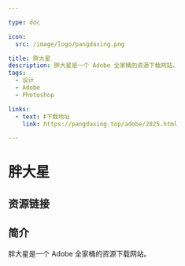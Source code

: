 ```yaml
---

type: doc

icon:
  src: /image/logo/pangdaxing.png

title: 胖大星
description: 胖大星是一个 Adobe 全家桶的资源下载网站。
tags:
  - 设计
  - Adobe
  - Photoshop

links:
  - text: ⏬下载地址
    link: https://pangdaxing.top/adobe/2025.html

---
```


<ShowLogo />

# 胖大星

<ShowTags />

<ShowBreadcrumb />

## 资源链接

<ShowLinks />

## 简介

胖大星是一个 Adobe 全家桶的资源下载网站。
